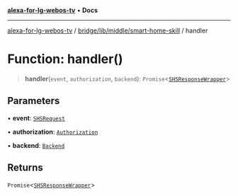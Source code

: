 [**alexa-for-lg-webos-tv**](../../../../../README.md) • **Docs**

***

[alexa-for-lg-webos-tv](../../../../../modules.md) / [bridge/lib/middle/smart-home-skill](../README.md) / handler

# Function: handler()

> **handler**(`event`, `authorization`, `backend`): `Promise`\<[`SHSResponseWrapper`](../../../../../common/smart-home-skill/response/classes/SHSResponseWrapper.md)\>

## Parameters

• **event**: [`SHSRequest`](../../../../../common/smart-home-skill/request/classes/SHSRequest.md)

• **authorization**: [`Authorization`](../../authorization/classes/Authorization.md)

• **backend**: [`Backend`](../../../backend/classes/Backend.md)

## Returns

`Promise`\<[`SHSResponseWrapper`](../../../../../common/smart-home-skill/response/classes/SHSResponseWrapper.md)\>
